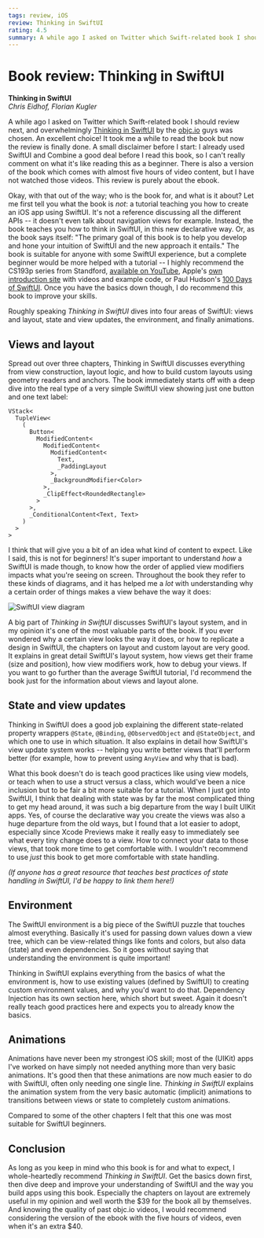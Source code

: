 ```yaml
---
tags: review, iOS
review: Thinking in SwiftUI
rating: 4.5
summary: A while ago I asked on Twitter which Swift-related book I should review next, and overwhelmingly Thinking in SwiftUI by the objc.io guys was chosen. An excellent choice!
---
```


# Book review: Thinking in SwiftUI
**Thinking in SwiftUI**  
*Chris Eidhof, Florian Kugler*

A while ago I asked on Twitter which Swift-related book I should review next, and overwhelmingly [Thinking in SwiftUI](https://www.objc.io/books/thinking-in-swiftui/) by the [objc.io](https://www.objc.io) guys was chosen. An excellent choice! It took me a while to read the book but now the review is finally done. A small disclaimer before I start: I already used SwiftUI and Combine a good deal before I read this book, so I can't really comment on what it's like reading this as a beginner. There is also a version of the book which comes with almost five hours of video content, but I have not watched those videos. This review is purely about the ebook.

Okay, with that out of the way; who is the book for, and what is it about? Let me first tell you what the book is *not*: a tutorial teaching you how to create an iOS app using SwiftUI. It's not a reference discussing all the different APIs -- it doesn't even talk about navigation views for example. Instead, the book teaches you how to think in SwiftUI, in this new declarative way. Or, as the book says itself: "The primary goal of this book is to help you develop and hone your intuition of SwiftUI and the new approach it entails." The book is suitable for anyone with some SwiftUI experience, but a complete beginner would be more helped with a tutorial -- I highly recommend the CS193p series from Standford, [available on YouTube](https://www.youtube.com/watch?v=jbtqIBpUG7g), Apple's [own introduction site](https://developer.apple.com/tutorials/swiftui) with videos and example code, or Paul Hudson's [100 Days of SwiftUI](https://www.hackingwithswift.com/100/swiftui). Once you have the basics down though, I do recommend this book to improve your skills. 

Roughly speaking *Thinking in SwiftUI* dives into four areas of SwiftUI: views and layout, state and view updates, the environment, and finally animations.

## Views and layout
Spread out over three chapters, Thinking in SwiftUI discusses everything from view construction, layout logic, and how to build custom layouts using geometry readers and anchors. The book immediately starts off with a deep dive into the real type of a very simple SwiftUI view showing just one button and one text label:

```
VStack<
  TupleView<
    (
      Button<
        ModifiedContent<
          ModifiedContent<
            ModifiedContent<
              Text,
              _PaddingLayout
            >,
            _BackgroundModifier<Color>
          >,
          _ClipEffect<RoundedRectangle>
        >
      >,
      _ConditionalContent<Text, Text>
    )
  >
>
```

I think that will give you a bit of an idea what kind of content to expect. Like I said, this is not for beginners! It's super important to understand *how* a SwiftUI is made though, to know how the order of applied view modifiers impacts what you're seeing on screen. Throughout the book they refer to these kinds of diagrams, and it has helped me a *lot* with understanding why a certain order of things makes a view behave the way it does:

![SwiftUI view diagram](/articles/images/swiftui-diagram.png)

A big part of *Thinking in SwiftUI* discusses SwiftUI's layout system, and in my opinion it's one of the most valuable parts of the book. If you ever wondered why a certain view looks the way it does, or how to replicate a design in SwiftUI, the chapters on layout and custom layout are very good. It explains in great detail SwiftUI's layout system, how views get their frame (size and position), how view modifiers work, how to debug your views. If you want to go further than the average SwiftUI tutorial, I'd recommend the book just for the information about views and layout alone.

## State and view updates
Thinking in SwiftUI does a good job explaining the different state-related property wrappers `@State`, `@Binding`, `@ObservedObject` and `@StateObject`, and which one to use in which situation. It also explains in detail how SwiftUI's view update system works -- helping you write better views that'll perform better (for example, how to prevent using `AnyView` and why that is bad).

What this book doesn't do is teach good practices like using view models, or teach when to use a struct versus a class, which would've been a nice inclusion but to be fair a bit more suitable for a tutorial. When I just got into SwiftUI, I think that dealing with state was by far the most complicated thing to get my head around, it was such a big departure from the way I built UIKit apps. Yes, of course the declarative way you create the views was also a huge departure from the old ways, but I found that a lot easier to adopt, especially since Xcode Previews make it really easy to immediately see what every tiny change does to a view. How to connect your data to those views, that took more time to get comfortable with. I wouldn't recommend to use *just* this book to get more comfortable with state handling.

*(If anyone has a great resource that teaches best practices of state handling in SwiftUI, I'd be happy to link them here!)*

## Environment
The SwiftUI environment is a big piece of the SwiftUI puzzle that touches almost everything. Basically it's used for passing down values down a view tree, which can be view-related things like fonts and colors, but also data (state) and even dependencies. So it goes without saying that understanding the environment is quite important!

Thinking in SwiftUI explains everything from the basics of what the environment is, how to use existing values (defined by SwiftUI) to creating custom environment values, and why you'd want to do that. Dependency Injection has its own section here, which short but sweet. Again it doesn't really teach good practices here and expects you to already know the basics.

## Animations
Animations have never been my strongest iOS skill; most of the (UIKit) apps I've worked on have simply not needed anything more than very basic animations. It's good then that these animations are now much easier to do with SwiftUI, often only needing one single line. *Thinking in SwiftUI* explains the animation system from the very basic automatic (implicit) animations to transitions between views or state to completely custom animations. 

Compared to some of the other chapters I felt that this one was most suitable for SwiftUI beginners.

## Conclusion
As long as you keep in mind who this book is for and what to expect, I whole-heartedly recommend *Thinking in SwiftUI*. Get the basics down first, then dive deep and improve your understanding of SwiftUI and the way you build apps using this book. Especially the chapters on layout are extremely useful in my opinion and well worth the $39 for the book all by themselves. And knowing the quality of past objc.io videos, I would recommend considering the version of the ebook with the five hours of videos, even when it's an extra $40.
